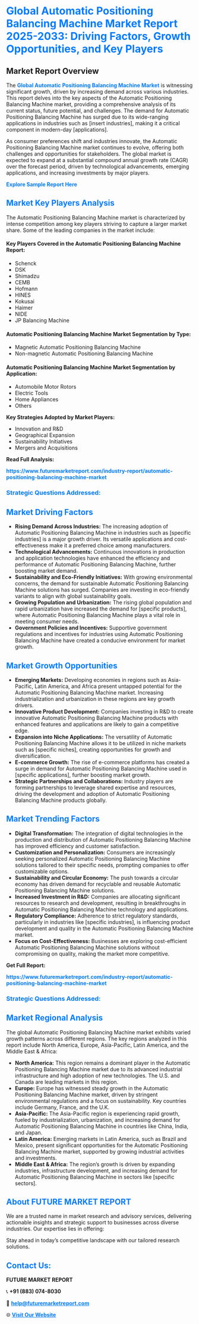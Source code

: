 <h1 style="color: #007BFF;">Global Automatic Positioning Balancing Machine Market Report 2025-2033: Driving Factors, Growth Opportunities, and Key Players</h1>

<section id="overview">
<h2>Market Report Overview</h2>
<p>The <a href="https://www.futuremarketreport.com/industry-report/automatic-positioning-balancing-machine-market" style="color: #007BFF; text-decoration: none;"><strong>Global Automatic Positioning Balancing Machine Market</strong></a> is witnessing significant growth, driven by increasing demand across various industries. This report delves into the key aspects of the Automatic Positioning Balancing Machine market, providing a comprehensive analysis of its current status, future potential, and challenges. The demand for Automatic Positioning Balancing Machine has surged due to its wide-ranging applications in industries such as [insert industries], making it a critical component in modern-day [applications].</p>
<p>As consumer preferences shift and industries innovate, the Automatic Positioning Balancing Machine market continues to evolve, offering both challenges and opportunities for stakeholders. The global market is expected to expand at a substantial compound annual growth rate (CAGR) over the forecast period, driven by technological advancements, emerging applications, and increasing investments by major players.</p>
</section>

<section id="overview">
<p><a href="https://www.futuremarketreport.com/request-sample/reportId=58963" style="color: #007BFF; text-decoration: none;"><strong>Explore Sample Report Here</strong></a></p>
</section>

<section id="key-players">
<h2 style="color: #007BFF;">Market Key Players Analysis</h2>
<p>The Automatic Positioning Balancing Machine market is characterized by intense competition among key players striving to capture a larger market share. Some of the leading companies in the market include:</p>
<h4>Key Players Covered in the Automatic Positioning Balancing Machine Report:</h4>
<ul><li>Schenck</li><li>DSK</li><li>Shimadzu</li><li>CEMB</li><li>Hofmann</li><li>HINES</li><li>Kokusai</li><li>Haimer</li><li>NIDE</li><li>JP Balancing Machine</li></ul>
<h4>Automatic Positioning Balancing Machine Market Segmentation by Type:</h4>
<ul><li>Magnetic Automatic Positioning Balancing Machine</li><li>Non-magnetic Automatic Positioning Balancing Machine</li></ul>

<h4>Automatic Positioning Balancing Machine Market Segmentation by Application:</h4>
<ul><li>Automobile Motor Rotors</li><li>Electric Tools</li><li>Home Appliances</li><li>Others</li></ul>
<p><strong>Key Strategies Adopted by Market Players:</strong></p>
<ul>
<li>Innovation and R&D</li>
<li>Geographical Expansion</li>
<li>Sustainability Initiatives</li>
<li>Mergers and Acquisitions</li>
</ul>
</section>

<section>
<p><strong>Read Full Analysis: </strong></p><a href="https://www.futuremarketreport.com/industry-report/automatic-positioning-balancing-machine-market" style="color: #007BFF; text-decoration: none;"><strong>https://www.futuremarketreport.com/industry-report/automatic-positioning-balancing-machine-market</strong></a>
<h3 style="color: #007BFF;">Strategic Questions Addressed:</h3>
</section>

<section id="driving-factors">
<h2 style="color: #007BFF;">Market Driving Factors</h2>
<ul>
<li><strong>Rising Demand Across Industries:</strong> The increasing adoption of Automatic Positioning Balancing Machine in industries such as [specific industries] is a major growth driver. Its versatile applications and cost-effectiveness make it a preferred choice among manufacturers.</li>
<li><strong>Technological Advancements:</strong> Continuous innovations in production and application technologies have enhanced the efficiency and performance of Automatic Positioning Balancing Machine, further boosting market demand.</li>
<li><strong>Sustainability and Eco-Friendly Initiatives:</strong> With growing environmental concerns, the demand for sustainable Automatic Positioning Balancing Machine solutions has surged. Companies are investing in eco-friendly variants to align with global sustainability goals.</li>
<li><strong>Growing Population and Urbanization:</strong> The rising global population and rapid urbanization have increased the demand for [specific products], where Automatic Positioning Balancing Machine plays a vital role in meeting consumer needs.</li>
<li><strong>Government Policies and Incentives:</strong> Supportive government regulations and incentives for industries using Automatic Positioning Balancing Machine have created a conducive environment for market growth.</li>
</ul>
</section>

<section id="growth-opportunities">
<h2 style="color: #007BFF;">Market Growth Opportunities</h2>
<ul>
<li><strong>Emerging Markets:</strong> Developing economies in regions such as Asia-Pacific, Latin America, and Africa present untapped potential for the Automatic Positioning Balancing Machine market. Increasing industrialization and urbanization in these regions are key growth drivers.</li>
<li><strong>Innovative Product Development:</strong> Companies investing in R&D to create innovative Automatic Positioning Balancing Machine products with enhanced features and applications are likely to gain a competitive edge.</li>
<li><strong>Expansion into Niche Applications:</strong> The versatility of Automatic Positioning Balancing Machine allows it to be utilized in niche markets such as [specific niches], creating opportunities for growth and diversification.</li>
<li><strong>E-commerce Growth:</strong> The rise of e-commerce platforms has created a surge in demand for Automatic Positioning Balancing Machine used in [specific applications], further boosting market growth.</li>
<li><strong>Strategic Partnerships and Collaborations:</strong> Industry players are forming partnerships to leverage shared expertise and resources, driving the development and adoption of Automatic Positioning Balancing Machine products globally.</li>
</ul>
</section>

<section id="trending-factors">
<h2 style="color: #007BFF;">Market Trending Factors</h2>
<ul>
<li><strong>Digital Transformation:</strong> The integration of digital technologies in the production and distribution of Automatic Positioning Balancing Machine has improved efficiency and customer satisfaction.</li>
<li><strong>Customization and Personalization:</strong> Consumers are increasingly seeking personalized Automatic Positioning Balancing Machine solutions tailored to their specific needs, prompting companies to offer customizable options.</li>
<li><strong>Sustainability and Circular Economy:</strong> The push towards a circular economy has driven demand for recyclable and reusable Automatic Positioning Balancing Machine solutions.</li>
<li><strong>Increased Investment in R&D:</strong> Companies are allocating significant resources to research and development, resulting in breakthroughs in Automatic Positioning Balancing Machine technology and applications.</li>
<li><strong>Regulatory Compliance:</strong> Adherence to strict regulatory standards, particularly in industries like [specific industries], is influencing product development and quality in the Automatic Positioning Balancing Machine market.</li>
<li><strong>Focus on Cost-Effectiveness:</strong> Businesses are exploring cost-efficient Automatic Positioning Balancing Machine solutions without compromising on quality, making the market more competitive.</li>
</ul>
</section>

<section>
<p><strong>Get Full Report: </strong></p><a href="https://www.futuremarketreport.com/industry-report/automatic-positioning-balancing-machine-market" style="color: #007BFF; text-decoration: none;"><strong>https://www.futuremarketreport.com/industry-report/automatic-positioning-balancing-machine-market</strong></a>
<h3 style="color: #007BFF;">Strategic Questions Addressed:</h3>
</section>


<section id="regional-analysis">
<h2 style="color: #007BFF;">Market Regional Analysis</h2>
<p>The global Automatic Positioning Balancing Machine market exhibits varied growth patterns across different regions. The key regions analyzed in this report include North America, Europe, Asia-Pacific, Latin America, and the Middle East & Africa:</p>
<ul>
<li><strong>North America:</strong> This region remains a dominant player in the Automatic Positioning Balancing Machine market due to its advanced industrial infrastructure and high adoption of new technologies. The U.S. and Canada are leading markets in this region.</li>
<li><strong>Europe:</strong> Europe has witnessed steady growth in the Automatic Positioning Balancing Machine market, driven by stringent environmental regulations and a focus on sustainability. Key countries include Germany, France, and the U.K.</li>
<li><strong>Asia-Pacific:</strong> The Asia-Pacific region is experiencing rapid growth, fueled by industrialization, urbanization, and increasing demand for Automatic Positioning Balancing Machine in countries like China, India, and Japan.</li>
<li><strong>Latin America:</strong> Emerging markets in Latin America, such as Brazil and Mexico, present significant opportunities for the Automatic Positioning Balancing Machine market, supported by growing industrial activities and investments.</li>
<li><strong>Middle East & Africa:</strong> The region’s growth is driven by expanding industries, infrastructure development, and increasing demand for Automatic Positioning Balancing Machine in sectors like [specific sectors].</li>
</ul>
</section>

<footer>
<h2 style="color: #007BFF;">About FUTURE MARKET REPORT</h2>
<p>We are a trusted name in market research and advisory services, delivering actionable insights and strategic support to businesses across diverse industries. Our expertise lies in offering:</p>

<p>Stay ahead in today’s competitive landscape with our tailored research solutions.</p>

<h2 style="color: #007BFF;">Contact Us:</h2>
<p><strong>FUTURE MARKET REPORT</strong></p>
<p>📞 <strong>+91 (883) 074-8030</strong></p>
<p>📧 <strong><a href="mailto:help@futuremarketreport.com" style="color: #007BFF;">help@futuremarketreport.com</a></strong></p>
<p>🌐 <strong><a href="https://www.futuremarketreport.com/" style="color: #007BFF;">Visit Our Website</a></strong></p>
</footer>